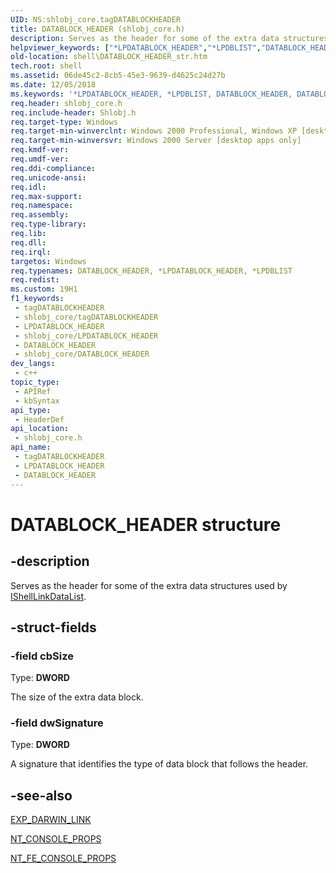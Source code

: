```yaml
---
UID: NS:shlobj_core.tagDATABLOCKHEADER
title: DATABLOCK_HEADER (shlobj_core.h)
description: Serves as the header for some of the extra data structures used by IShellLinkDataList.
helpviewer_keywords: ["*LPDATABLOCK_HEADER","*LPDBLIST","DATABLOCK_HEADER","DATABLOCK_HEADER structure [Windows Shell]","LPDATABLOCK_HEADER","LPDATABLOCK_HEADER structure pointer [Windows Shell]","LPDBLIST","LPDBLIST structure pointer [Windows Shell]","_win32_DATABLOCK_HEADER_str","shell.DATABLOCK_HEADER_str","shlobj_core/DATABLOCK_HEADER","shlobj_core/LPDATABLOCK_HEADER","shlobj_core/LPDBLIST","tagDATABLOCKHEADER"]
old-location: shell\DATABLOCK_HEADER_str.htm
tech.root: shell
ms.assetid: 06de45c2-8cb5-45e3-9639-d4625c24d27b
ms.date: 12/05/2018
ms.keywords: '*LPDATABLOCK_HEADER, *LPDBLIST, DATABLOCK_HEADER, DATABLOCK_HEADER structure [Windows Shell], LPDATABLOCK_HEADER, LPDATABLOCK_HEADER structure pointer [Windows Shell], LPDBLIST, LPDBLIST structure pointer [Windows Shell], _win32_DATABLOCK_HEADER_str, shell.DATABLOCK_HEADER_str, shlobj_core/DATABLOCK_HEADER, shlobj_core/LPDATABLOCK_HEADER, shlobj_core/LPDBLIST, tagDATABLOCKHEADER'
req.header: shlobj_core.h
req.include-header: Shlobj.h
req.target-type: Windows
req.target-min-winverclnt: Windows 2000 Professional, Windows XP [desktop apps only]
req.target-min-winversvr: Windows 2000 Server [desktop apps only]
req.kmdf-ver: 
req.umdf-ver: 
req.ddi-compliance: 
req.unicode-ansi: 
req.idl: 
req.max-support: 
req.namespace: 
req.assembly: 
req.type-library: 
req.lib: 
req.dll: 
req.irql: 
targetos: Windows
req.typenames: DATABLOCK_HEADER, *LPDATABLOCK_HEADER, *LPDBLIST
req.redist: 
ms.custom: 19H1
f1_keywords:
 - tagDATABLOCKHEADER
 - shlobj_core/tagDATABLOCKHEADER
 - LPDATABLOCK_HEADER
 - shlobj_core/LPDATABLOCK_HEADER
 - DATABLOCK_HEADER
 - shlobj_core/DATABLOCK_HEADER
dev_langs:
 - c++
topic_type:
 - APIRef
 - kbSyntax
api_type:
 - HeaderDef
api_location:
 - shlobj_core.h
api_name:
 - tagDATABLOCKHEADER
 - LPDATABLOCK_HEADER
 - DATABLOCK_HEADER
---
```


# DATABLOCK_HEADER structure


## -description

Serves as the header for some of the extra data structures used by <a href="/windows/desktop/api/shobjidl_core/nn-shobjidl_core-ishelllinkdatalist">IShellLinkDataList</a>.

## -struct-fields

### -field cbSize

Type: <b>DWORD</b>

The size of the extra data block.

### -field dwSignature

Type: <b>DWORD</b>

A signature that identifies the type of data block that follows the header.

## -see-also

<a href="/windows/desktop/api/shlobj_core/ns-shlobj_core-exp_darwin_link">EXP_DARWIN_LINK</a>



<a href="/windows/desktop/api/shlobj_core/ns-shlobj_core-nt_console_props">NT_CONSOLE_PROPS</a>



<a href="/windows/desktop/api/shlobj_core/ns-shlobj_core-nt_fe_console_props">NT_FE_CONSOLE_PROPS</a>

